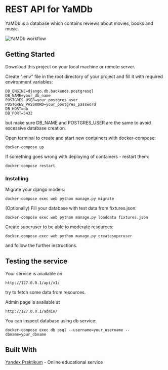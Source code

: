 # REST API for YaMDb

YaMDb is a database which contains reviews about movies, books and music.

![YaMDb workflow](https://github.com/MuggleSkin/yamdb_final/workflows/YaMDb_workflow/badge.svg)

## Getting Started

Download this project on your local machine or remote server. 

Create ".env" file in the root directory of your project and fill it with required environment variables:

```
DB_ENGINE=django.db.backends.postgresql
DB_NAME=your_db_name
POSTGRES_USER=your_postgres_user
POSTGRES_PASSWORD=your_postgres_password
DB_HOST=db
DB_PORT=5432
```
but make sure DB_NAME and POSTGRES_USER are the same to avoid excessive database creation.

Open terminal to create and start new containers with docker-compose:

```
docker-compose up
```

If something goes wrong with deploying of containers - restart them:

```
docker-compose restart
```

### Installing

Migrate your django models:

```
docker-compose exec web python manage.py migrate
```

(Optionally) Fill your database with test data from fixtures.json:

```
docker-compose exec web python manage.py loaddata fixtures.json
```

Create superuser to be able to moderate resources:

```
docker-compose exec web python manage.py createsuperuser
```

and follow the further instructions.



## Testing the service

Your service is available on

```
http://127.0.0.1/api/v1/
```

try to fetch some data from resources.

Admin page is available at

```
http://127.0.0.1/admin/
```

You can inspect database using db service:

```
docker-compose exec db psql --username=your_username --dbname=your_dbname
```

## Built With

[Yandex Praktikum](https://praktikum.yandex.ru) - Online educational service
